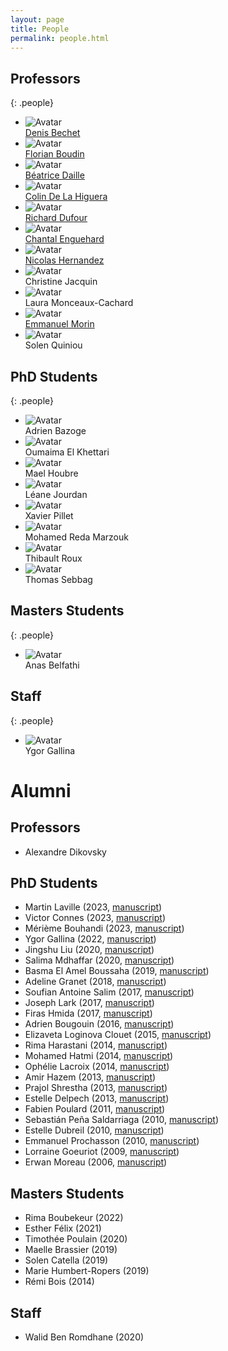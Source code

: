```yaml
---
layout: page
title: People
permalink: people.html
---
```


## Professors

{: .people}
- ![Avatar](/img/bechet.jpg) <br/> [Denis Bechet](https://pagesperso.ls2n.fr/~bechet-d/)
- ![Avatar](/img/boudin.jpg) <br/> [Florian Boudin](https://boudinfl.github.io/)
- ![Avatar](/img/daille.jpg) <br/> [Béatrice Daille](http://bdaille.com/)
- ![Avatar](/img/delahiguera.jpg) <br/> [Colin De La Higuera](http://pagesperso.lina.univ-nantes.fr/~cdlh/)
- ![Avatar](/img/dufour.jpg) <br/> [Richard Dufour](https://cv.archives-ouvertes.fr/richard-dufour)
- ![Avatar](/img/enguehard.jpg) <br/> [Chantal Enguehard](http://pagesperso.ls2n.fr/~enguehard-c/)
- ![Avatar](/img/hernandez.jpg) <br/> [Nicolas Hernandez](https://nicolashernandez.github.io/)
- ![Avatar](/img/avatar.png) <br/> Christine Jacquin
- ![Avatar](/img/avatar.png) <br/> Laura Monceaux-Cachard
- ![Avatar](/img/morin.jpg) <br/> [Emmanuel Morin](https://pagesperso.ls2n.fr/~morin-e/index.htm)
- ![Avatar](/img/quiniou.jpg) <br/> Solen Quiniou

## PhD Students

{: .people}
- ![Avatar](/img/bazogue.jpg) <br/> Adrien Bazoge
- ![Avatar](/img/el-khettari.jpg) <br/> Oumaima El Khettari
- ![Avatar](/img/houbre.jpg) <br/> Mael Houbre
- ![Avatar](/img/jourdan.jpg) <br/> Léane Jourdan
- ![Avatar](/img/avatar.png) <br/> Xavier Pillet
- ![Avatar](/img/avatar.png) <br/> Mohamed Reda Marzouk
- ![Avatar](/img/avatar.png) <br/> Thibault Roux
- ![Avatar](/img/avatar.png) <br/> Thomas Sebbag
        
## Masters Students

{: .people}

- ![Avatar](/img/belfathi.jpg) <br/> Anas Belfathi

## Staff

{: .people}
- ![Avatar](/img/avatar.png) <br/> Ygor Gallina      


# Alumni

## Professors

- Alexandre Dikovsky

## PhD Students

- Martin Laville (2023, [manuscript][laville-2023])
- Victor Connes (2023, [manuscript][connes-2023])
- Mérième Bouhandi (2023, [manuscript][bouhandi-2023])
- Ygor Gallina (2022, [manuscript][gallina-2022])
- Jingshu Liu (2020, [manuscript][yingshu-2020])
- Salima Mdhaffar (2020, [manuscript][mdhaffar-2020])
- Basma El Amel Boussaha (2019, [manuscript][boussaha-2019])
- Adeline Granet (2018, [manuscript][granet-2018])
- Soufian Antoine Salim (2017, [manuscript][salim-2017])
- Joseph Lark (2017, [manuscript][lark-2017])
- Firas Hmida (2017, [manuscript][hmida-2017])
- Adrien Bougouin (2016, [manuscript][bougouin-2016])
- Elizaveta Loginova Clouet (2015, [manuscript][clouet-2015])
- Rima Harastani (2014, [manuscript][harastani-2014])
- Mohamed Hatmi (2014, [manuscript][hatmi-2014])
- Ophélie Lacroix (2014, [manuscript][lacroix-2014])
- Amir Hazem (2013, [manuscript][hazem-2013])
- Prajol Shrestha (2013, [manuscript][shrestha-2013])
- Estelle Delpech (2013, [manuscript][delpech-2013])
- Fabien Poulard (2011, [manuscript][poulard-2011])
- Sebastián Peña Saldarriaga (2010, [manuscript][saldarriaga-2010])
- Estelle Dubreil (2010, [manuscript][dubreil-2010])
- Emmanuel Prochasson (2010, [manuscript][prochasson-2010])
- Lorraine Goeuriot (2009, [manuscript][goeuriot-2009])
- Erwan Moreau (2006, [manuscript][moreau-2006])

## Masters Students

- Rima Boubekeur (2022)
- Esther Félix (2021)
- Timothée Poulain (2020)
- Maelle Brassier (2019)
- Solen Catella (2019)
- Marie Humbert-Ropers (2019)
- Rémi Bois (2014)

## Staff

- Walid Ben Romdhane (2020)

[laville-2023]: http://www.theses.fr/2023NANU4009 "Évaluation en extraction de lexiques bilingues à partir de corpus comparables"
[connes-2023]: http://www.theses.fr/2023NANU4006 "Recommandation de Ressources Éducatives Libres dans le projet X5GON"
[bouhandi-2023]: http://www.theses.fr/s211069 "Amélioration endogène des modèles de langue - Application aux domaines de spécialité"
[gallina-2022]: http://www.theses.fr/s210357 "Indexation de bout-en-bout dans les bibliothèques numériques scientifiques"
[mdhaffar-2020]: https://hal.archives-ouvertes.fr/tel-02902466/document "Reconnaissance de la parole dans un contexte de cours magistraux : évaluation, avancées et enrichissement"
[yingshu-2020]: https://hal.archives-ouvertes.fr/tel-02938554/document "Unsupervised cross-lingual representation modeling for variable length phrases"
[boussaha-2019]: https://hal.archives-ouvertes.fr/tel-02926608/document "Response Selection for End-to-End Retrieval-Based Dialogue Systems"
[granet-2018]: https://hal.archives-ouvertes.fr/tel-02925118/document "Extraction d’information dans des documents manuscrits anciens"
[salim-2017]: https://hal.archives-ouvertes.fr/tel-01723018/document "Analyse discursive et multi-modale des conversations écrites en ligne portées sur la résolution de problèmes"
[lark-2017]: https://tel.archives-ouvertes.fr/tel-01630619/document "Construction semi-automatique de ressources pour la fouille d'opinion"
[hmida-2017]: https://tel.archives-ouvertes.fr/tel-01725324/document "Identification et exploitation de contextes riches en connaissances pour l’aide à la traduction terminologique"
[bougouin-2016]: https://hal.archives-ouvertes.fr/tel-02930615/document "Indexation automatique par termes-clés en domaines de spécialité"
[clouet-2015]: https://hal.archives-ouvertes.fr/tel-01116104/document "Traitement automatique des termes composés : segmentation, traduction et variation"
[hatmi-2014]: https://hal.archives-ouvertes.fr/tel-01154811/document "Reconnaissance des entités nommées dans des documents multimodaux"
[harastani-2014]: https://tel.archives-ouvertes.fr/tel-00949025/document "Alignement lexical en corpus comparables : le cas des composés savants et des adjectifs relationnels"
[lacroix-2014]: https://hal.archives-ouvertes.fr/tel-01112072/document "De l’étiquetage syntaxique pour les grammaires catégorielles de dépendances à l’analyse par transition dans le domaine de l’analyse en dépendances non-projective"
[hazem-2013]: https://tel.archives-ouvertes.fr/tel-00946914/document "Extraction de lexiques bilingues à partir de corpus comparables"
[shrestha-2013]: https://tel.archives-ouvertes.fr/tel-00909179/document "Multimodal Monolingual Comparable Corpus Alignment"
[delpech-2013]: https://tel.archives-ouvertes.fr/tel-00905930/document "Traduction assistée par ordinateur et corpus comparables : contributions à la traduction compositionnelle"
[poulard-2011]: https://tel.archives-ouvertes.fr/tel-00590708v2/document "Détection de dérivation de texte"
[saldarriaga-2010]: https://tel.archives-ouvertes.fr/tel-00483684/document "Approches textuelles pour la catégorisation et la recherche de documents manuscrits en-ligne"
[dubreil-2010]: https://tel.archives-ouvertes.fr/tel-00486063/document "La dimension argumentative des collocations textuelles en corpus électronique spécialisé au domaine du TAL(N)"
[prochasson-2010]: https://tel.archives-ouvertes.fr/tel-00462248/document "Alignement multilingue en corpus comparables spécialisés"
[goeuriot-2009]: https://tel.archives-ouvertes.fr/tel-00474405/document "Découverte et caractérisation des corpus comparables spécialisés"
[moreau-2006]: https://tel.archives-ouvertes.fr/tel-00487042/document "Acquisition de grammaires lexicalisées pour les langues naturelles"

